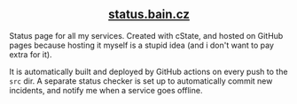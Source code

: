<h2 align="center"><a href="https://status.bain.cz/">status.bain.cz</a></h2>
Status page for all my services. Created with cState, and hosted on GitHub pages because hosting it myself is a stupid idea (and i don't want to pay extra for it).

It is automatically built and deployed by GitHub actions on every push to the `src` dir. A separate status checker is set up to automatically commit new incidents, and notify me when a service goes offline.
